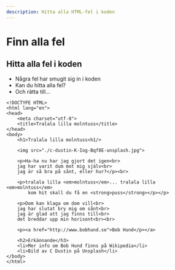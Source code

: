 ```yaml
---
description: Hitta alla HTML-fel i koden
---
```


# Finn alla fel

## Hitta alla fel i koden

* Några fel har smugit sig in i koden
* Kan du hitta alla fel?
* Och rätta till...

```markup
<!DOCTYPE HTML>
<html lang="en">
<head>
	<meta charset="utf-8">
	<title>Tralala lilla molntuss</title>
</head>
<body>
	<h1>Tralala lilla molntuss<h1/>
    
	<img src="./c-dustin-K-Iog-Bqf8E-unsplash.jpg">
    
	<p>Ha-ha nu har jag gjort det igen<br>
	jag har varit dum mot mig själv<br>
	jag är så bra på sånt, eller hur?</p><br>
    
	<p>tralala lilla <em>molntuss</em>... tralala lilla <em>molntuss</em>
        kom hit skall du få en <strong>puss</strong></p></p>

	<p>Dom kan klaga om dom vill<br>
	jag har slutat bry mig om sånt<br>
	jag är glad att jag finns till<br>
	det breddar upp min horisont<br><br>

	<p><a href="http://www.bobhund.se">Bob Hund</p></a>

    <h2>Erkännande</h3>
    <li>Mer info om Bob Hund finns på Wikipedia</li>
    <li>Bild av C Dustin på Unsplash</li>
</body>
</html>
```

